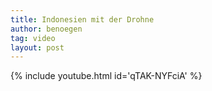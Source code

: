 ```yaml
---
title: Indonesien mit der Drohne
author: benoegen
tag: video
layout: post
---
```

{% include youtube.html id='qTAK-NYFciA' %}
